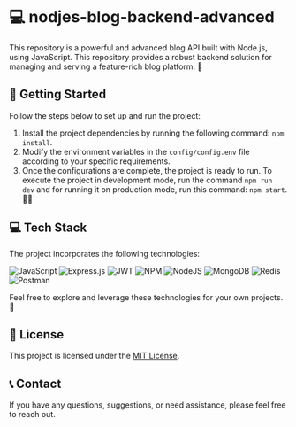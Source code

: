 # 💻 nodjes-blog-backend-advanced

This repository is a powerful and advanced blog API built with Node.js, using JavaScript. This repository provides a robust backend solution for managing and serving a feature-rich blog platform. 🌟

## 🚀 Getting Started

Follow the steps below to set up and run the project:

1. Install the project dependencies by running the following command: `npm install`.
2. Modify the environment variables in the `config/config.env` file according to your specific requirements.
3. Once the configurations are complete, the project is ready to run. To execute the project in development mode, run the command `npm run dev` and for running it on production mode, run this command: `npm start`. 🏃‍♂️

## 💻 Tech Stack

The project incorporates the following technologies:

![JavaScript](https://img.shields.io/badge/javascript-%23323330.svg?style=for-the-badge&logo=javascript&logoColor=%23F7DF1E) ![Express.js](https://img.shields.io/badge/express.js-%23404d59.svg?style=for-the-badge&logo=express&logoColor=%2361DAFB) ![JWT](https://img.shields.io/badge/JWT-black?style=for-the-badge&logo=JSON%20web%20tokens) ![NPM](https://img.shields.io/badge/NPM-%23000000.svg?style=for-the-badge&logo=npm&logoColor=white) ![NodeJS](https://img.shields.io/badge/node.js-6DA55F?style=for-the-badge&logo=node.js&logoColor=white) ![MongoDB](https://img.shields.io/badge/MongoDB-%234ea94b.svg?style=for-the-badge&logo=mongodb&logoColor=white) ![Redis](https://img.shields.io/badge/redis-%23DD0031.svg?style=for-the-badge&logo=redis&logoColor=white) ![Postman](https://img.shields.io/badge/Postman-FF6C37?style=for-the-badge&logo=postman&logoColor=white)

Feel free to explore and leverage these technologies for your own projects. 🧪

## 📄 License

This project is licensed under the [MIT License](LICENSE).

## 📞 Contact

If you have any questions, suggestions, or need assistance, please feel free to reach out.

